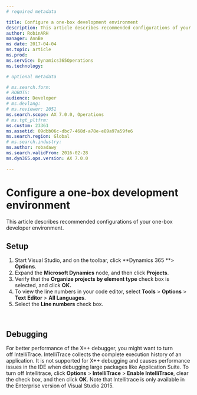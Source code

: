 ```yaml
---
# required metadata

title: Configure a one-box development environment
description: This article describes recommended configurations of your one-box developer environment.
author: RobinARH
manager: AnnBe
ms date: 2017-04-04
ms.topic: article
ms.prod: 
ms.service: Dynamics365Operations
ms.technology: 

# optional metadata

# ms.search.form: 
# ROBOTS: 
audience: Developer
# ms.devlang: 
# ms.reviewer: 2051
ms.search.scope: AX 7.0.0, Operations
# ms.tgt_pltfrm: 
ms.custom: 23361
ms.assetid: 09dbb06c-dbc7-468d-a78e-e89a97a59fe6
ms.search.region: Global
# ms.search.industry: 
ms.author: robadawy
ms.search.validFrom: 2016-02-28
ms.dyn365.ops.version: AX 7.0.0

---
```


# Configure a one-box development environment

This article describes recommended configurations of your one-box developer environment.

Setup
-----

1.  Start Visual Studio, and on the toolbar, click **Dynamics 365 **&gt; **Options**.
2.  Expand the **Microsoft Dynamics** node, and then click **Projects**.
3.  Verify that the **Organize projects by element type** check box is selected, and click ****OK.****
4.  To view the line numbers in your code editor, select **Tools** &gt; **Options** &gt; **Text** **Editor** &gt; **All Languages**.
5.  Select the **Line numbers** check box.

 

## Debugging
For better performance of the X++ debugger, you might want to turn off IntelliTrace. IntelliTrace collects the complete execution history of an application. It is not supported for X++ debugging and causes performance issues in the IDE when debugging large packages like Application Suite. To turn off Intellitrace, click **Options** &gt; **IntelliTrace** &gt; **Enable IntelliTrace**, clear the check box, and then click **OK**. Note that Intellitrace is only available in the Enterprise version of Visual Studio 2015.    

